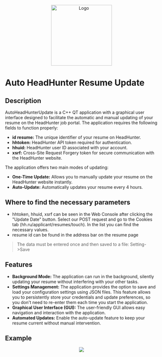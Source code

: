 
<p align="center">
  <a href="https://github.com/imitatehappiness/QtHeadHunterBot">
    <img src="https://cdn-icons-png.flaticon.com/512/5494/5494942.png" alt="Logo" width="200" height="200">  
  </a>

# Auto HeadHunter Resume Update

## Description
AutoHeadHunterUpdate is a C++ QT application with a graphical user interface designed to facilitate the automatic and manual updating of your resume on the HeadHunter job portal. The application requires the following fields to function properly:

+ **id resume:** The unique identifier of your resume on HeadHunter.
+ **hhtoken:** HeadHunter API token required for authentication.
+ **hhuid:** HeadHunter user ID associated with your account.
+ **xsrf:** Cross-Site Request Forgery token for secure communication with the HeadHunter website.

The application offers two main modes of updating:

+ **One-Time Update:** Allows you to manually update your resume on the HeadHunter website instantly.
+ **Auto-Update:** Automatically updates your resume every 4 hours.

## Where to find the necessary parameters

+ hhtoken, hhuid, xsrf can be seen in the Web Console after clicking the "Update Date" button. Select our POST request and go to the Cookies tab (hh.ru/applicant/resumes/touch). In the list you can find the necessary values.
+ resume id can be found in the address bar on the resume page

>The data must be entered once and then saved to a file: Setting->Save

## Features
+ **Background Mode:** The application can run in the background, silently updating your resume without interfering with your other tasks.
+ **Settings Management:** The application provides the option to save and load your configuration settings using JSON files. This feature allows you to persistently store your credentials and update preferences, so you don't need to re-enter them each time you start the application.
+ **Graphical User Interface (GUI):** The user-friendly GUI allows easy navigation and interaction with the application.
+ **Automated Updates:** Enable the auto-update feature to keep your resume current without manual intervention.

## Example
<p align="center">
  <img src="https://github.com/imitatehappiness/QtHeadHunterBot/assets/79199956/c4d64c8e-de63-4c28-8f8c-822395692198" />
</p>

